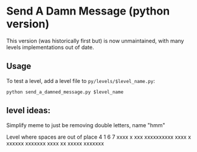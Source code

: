 # Send A Damn Message (python version)

This version (was historically first but) is now unmaintained, with many levels implementations out of date.

## Usage

To test a level, add a level file to `py/levels/$level_name.py`:

```
python send_a_damned_message.py $level_name
```

## level ideas:

Simplify meme to just be removing double letters, name "hmm"

Level where spaces are out of place
4 1 6 7
xxxx x xxx  xxxxxxxxxx
xxxx x  xxxxxx xxxxxxx
xxxx  xx xxxxx xxxxxxx

